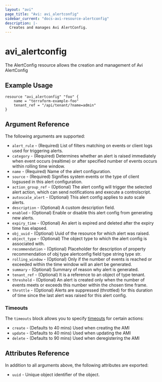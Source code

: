 ```yaml
---
layout: "avi"
page_title: "Avi: avi_alertconfig"
sidebar_current: "docs-avi-resource-alertconfig"
description: |-
  Creates and manages Avi AlertConfig.
---
```


# avi_alertconfig

The AlertConfig resource allows the creation and management of Avi AlertConfig

## Example Usage

```hcl
resource "avi_alertconfig" "foo" {
    name = "terraform-example-foo"
    tenant_ref = "/api/tenant/?name=admin"
}
```

## Argument Reference

The following arguments are supported:

* `alert_rule` - (Required) List of filters matching on events or client logs used for triggering alerts.
* `category` - (Required) Determines whether an alert is raised immediately when event occurs (realtime) or after specified number of events occurs within rolling time window.
* `name` - (Required) Name of the alert configuration.
* `source` - (Required) Signifies system events or the type of client logsused in this alert configuration.
* `action_group_ref` - (Optional) The alert config will trigger the selected alert action, which can send notifications and execute a controlscript.
* `autoscale_alert` - (Optional) This alert config applies to auto scale alerts.
* `description` - (Optional) A custom description field.
* `enabled` - (Optional) Enable or disable this alert config from generating new alerts.
* `expiry_time` - (Optional) An alert is expired and deleted after the expiry time has elapsed.
* `obj_uuid` - (Optional) Uuid of the resource for which alert was raised.
* `object_type` - (Optional) The object type to which the alert config is associated with.
* `recommendation` - (Optional) Placeholder for description of property recommendation of obj type alertconfig field type string  type str.
* `rolling_window` - (Optional) Only if the number of events is reached or exceeded within the time window will an alert be generated.
* `summary` - (Optional) Summary of reason why alert is generated.
* `tenant_ref` - (Optional) It is a reference to an object of type tenant.
* `threshold` - (Optional) An alert is created only when the number of events meets or exceeds this number within the chosen time frame.
* `throttle` - (Optional) Alerts are suppressed (throttled) for this duration of time since the last alert was raised for this alert config.


### Timeouts

The `timeouts` block allows you to specify [timeouts](https://www.terraform.io/docs/configuration/resources.html#timeouts) for certain actions:

* `create` - (Defaults to 40 mins) Used when creating the AMI
* `update` - (Defaults to 40 mins) Used when updating the AMI
* `delete` - (Defaults to 90 mins) Used when deregistering the AMI

## Attributes Reference

In addition to all arguments above, the following attributes are exported:

* `uuid` -  Unique object identifier of the object.

